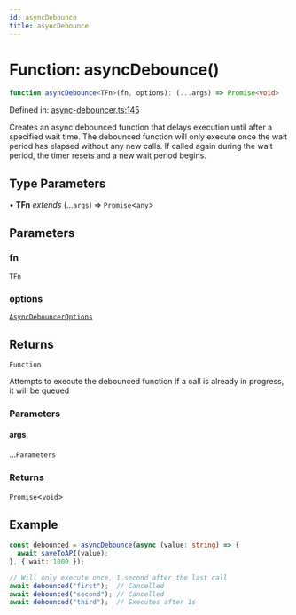 ```yaml
---
id: asyncDebounce
title: asyncDebounce
---
```


<!-- DO NOT EDIT: this page is autogenerated from the type comments -->

# Function: asyncDebounce()

```ts
function asyncDebounce<TFn>(fn, options): (...args) => Promise<void>
```

Defined in: [async-debouncer.ts:145](https://github.com/TanStack/bouncer/blob/main/packages/pacer/src/async-debouncer.ts#L145)

Creates an async debounced function that delays execution until after a specified wait time.
The debounced function will only execute once the wait period has elapsed without any new calls.
If called again during the wait period, the timer resets and a new wait period begins.

## Type Parameters

• **TFn** *extends* (...`args`) => `Promise`\<`any`\>

## Parameters

### fn

`TFn`

### options

[`AsyncDebouncerOptions`](../interfaces/asyncdebounceroptions.md)

## Returns

`Function`

Attempts to execute the debounced function
If a call is already in progress, it will be queued

### Parameters

#### args

...`Parameters`

### Returns

`Promise`\<`void`\>

## Example

```ts
const debounced = asyncDebounce(async (value: string) => {
  await saveToAPI(value);
}, { wait: 1000 });

// Will only execute once, 1 second after the last call
await debounced("first");  // Cancelled
await debounced("second"); // Cancelled
await debounced("third");  // Executes after 1s
```
